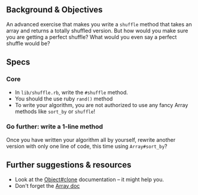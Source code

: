 ## Background & Objectives

An advanced exercise that makes you write a `shuffle` method that takes an array and returns a totally shuffled version. But how would you make sure you are getting a perfect shuffle? What would you even say a perfect shuffle would be?

## Specs

### Core
- In `lib/shuffle.rb`, write the `#shuffle` method.
- You should the use ruby `rand()` method
- To write your algorithm, you are not authorized to use any fancy Array methods like `sort_by` or `shuffle`!

### Go further: write a 1-line method

Once you have written your algorithm all by yourself, rewrite another version with only one line of code, this time using `Array#sort_by`?

## Further suggestions & resources

- Look at the [Object#clone](http://ruby-doc.org/core-2.2.0/Object.html#method-i-clone) documentation – it might help you.
- Don't forget the [Array doc](http://www.ruby-doc.org/core-2.2.0/Array.html)
